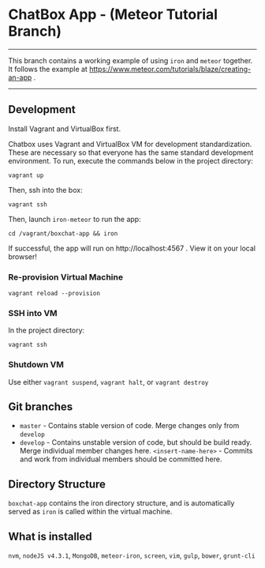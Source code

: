 ChatBox App - (Meteor Tutorial Branch)
==============================================


------------------------------

This branch contains a working example of using `iron` and `meteor` together.  It follows the example at https://www.meteor.com/tutorials/blaze/creating-an-app .

------------------------------


## Development

Install Vagrant and VirtualBox first.

Chatbox uses Vagrant and VirtualBox VM for development standardization. These
are necessary so that everyone has the same standard development environment.
To run, execute the commands below in the project directory:

    vagrant up

Then, ssh into the box:

    vagrant ssh

Then, launch `iron-meteor` to run the app:

    cd /vagrant/boxchat-app && iron

If successful, the app will run on http://localhost:4567 .  View it on your
local browser!


### Re-provision Virtual Machine

    vagrant reload --provision


### SSH into VM

In the project directory:

    vagrant ssh


### Shutdown VM

Use either `vagrant suspend`, `vagrant halt`, or `vagrant destroy`


## Git branches

- `master` - Contains stable version of code.  Merge changes only from
  `develop`
- `develop` - Contains unstable version of code, but should be build ready.
  Merge individual member changes here.
  `<insert-name-here>` - Commits and work from individual members should be committed here.



## Directory Structure

`boxchat-app` contains the iron directory structure, and is automatically
served as `iron` is called within the virtual machine.


## What is installed

`nvm`, `nodeJS v4.3.1`, `MongoDB`, `meteor-iron`, `screen`, `vim`, `gulp`,
`bower`, `grunt-cli`
